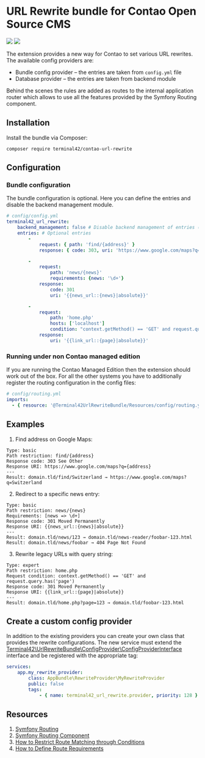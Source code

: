 # URL Rewrite bundle for Contao Open Source CMS


[![](https://img.shields.io/travis/terminal42/contao-url-rewrite/master.svg?style=flat-square)](https://travis-ci.org/terminal42/contao-url-rewrite/)
[![](https://img.shields.io/coveralls/terminal42/contao-url-rewrite/master.svg?style=flat-square)](https://coveralls.io/github/terminal42/contao-url-rewrite)

The extension provides a new way for Contao to set various URL rewrites. The available config providers are:

- Bundle config provider – the entries are taken from `config.yml` file
- Database provider – the entries are taken from backend module

Behind the scenes the rules are added as routes to the internal application router which allows to use all the features 
provided by the Symfony Routing component.

## Installation

Install the bundle via Composer:

```
composer require terminal42/contao-url-rewrite
```

## Configuration

### Bundle configuration

The bundle configuration is optional. Here you can define the entries and disable the backend management module.

```yaml
# config/config.yml
terminal42_url_rewrite:
    backend_management: false # Disable backend management of entries (true by default)
    entries: # Optional entries
        -
            request: { path: 'find/{address}' }
            response: { code: 303, uri: 'https://www.google.com/maps?q={address}' }

        -
            request:
                path: 'news/{news}'
                requirements: {news: '\d+'}
            response: 
                code: 301 
                uri: '{{news_url::{news}|absolute}}'

        -
            request:
                path: 'home.php'
                hosts: ['localhost']
                condition: "context.getMethod() == 'GET' and request.query.has('page')"
            response:
                uri: '{{link_url::{page}|absolute}}'
```

### Running under non Contao managed edition 

If you are running the Contao Managed Edition then the extension should work out of the box. For all the other systems
you have to additionally register the routing configuration in the config files:  

```yaml
# config/routing.yml
imports:
  - { resource: '@Terminal42UrlRewriteBundle/Resources/config/routing.yml' }
```

## Examples

1. Find address on Google Maps:

```
Type: basic
Path restriction: find/{address}
Response code: 303 See Other
Response URI: https://www.google.com/maps?q={address}
---
Result: domain.tld/find/Switzerland → https://www.google.com/maps?q=Switzerland
```

2. Redirect to a specific news entry:

```
Type: basic
Path restriction: news/{news}
Requirements: [news => \d+]
Response code: 301 Moved Permanently
Response URI: {{news_url::{news}|absolute}}
---
Result: domain.tld/news/123 → domain.tld/news-reader/foobar-123.html
Result: domain.tld/news/foobar → 404 Page Not Found
```

3. Rewrite legacy URLs with query string:

```
Type: expert
Path restriction: home.php
Request condition: context.getMethod() == 'GET' and request.query.has('page')
Response code: 301 Moved Permanently
Response URI: {{link_url::{page}|absolute}}
---
Result: domain.tld/home.php?page=123 → domain.tld/foobar-123.html
```

## Create a custom config provider

In addition to the existing providers you can create your own class that provides the rewrite configurations.
The new service must extend the [Terminal42\UrlRewriteBundle\ConfigProvider\ConfigProviderInterface](src/ConfigProvider/ConfigProviderInterface.php) 
interface and be registered with the appropriate tag: 

```yaml
services:
    app.my_rewrite_provider:
        class: AppBundle\RewriteProvider\MyRewriteProvider
        public: false
        tags:
            - { name: terminal42_url_rewrite.provider, priority: 128 }
```

## Resources

1. [Symfony Routing](https://symfony.com/doc/current/routing.html)
2. [Symfony Routing Component](https://symfony.com/doc/current/components/routing.html)
3. [How to Restrict Route Matching through Conditions](https://symfony.com/doc/current/routing/conditions.html)
4. [How to Define Route Requirements](https://symfony.com/doc/current/routing/requirements.html) 

